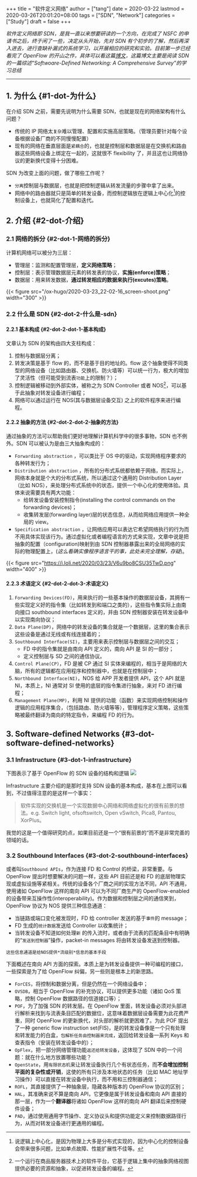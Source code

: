 +++
title = "软件定义网络"
author = ["tang"]
date = 2020-03-22
lastmod = 2020-03-26T20:01:20+08:00
tags = ["SDN", "Network"]
categories = ["Study"]
draft = false
+++

_软件定义网络即 SDN，是我一直以来想要研读的一个方向，在完成了 NSFC 的申请书之后，终于闲了一些，决定从头开始，先对 SDN 有个初步的了解，然后再深入进去，进行查缺补漏式的系统学习，以开展相应的研究和实验。目前第一步已经看完了 OpenFlow 的开山之作，具体可以看这篇[博文](https://www.ansont.cn/posts/openflow)，这篇博文主要是阅读 SDN 的一篇综述“Softwoare-Defined Networking: A Comprehensive Survey”的学习总结_

---


## 1. 为什么 {#1-dot-为什么}

在介绍 SDN 之前，需要先说明为什么需要 SDN，也就是现在的网络架构有什么问题？

-   传统的 IP 网络太`复杂`难以管理、配置和实施高层策略。（管理员要针对每个设备根据设备厂商的不同慢慢配置）
-   现有的网络在垂直层面是`紧耦合`的，也就是控制层和数据层是在交换机和路由器这些网络设备上绑定在一起的，这就很不 flexibility 了，并且这也让网络协议的更新换代变得十分困难。

SDN 为改变上面的问题，做了哪些工作呢？

-   `分离`控制层与数据层，也就是把控制逻辑从转发流量的步骤中拿了出来。
-   网络中的路由器就只是简单的转发设备，而控制逻辑放在逻辑上中心化[^fn:1]的控制设备上，也就简化了配置和迭代。


## 2. 介绍 {#2-dot-介绍}


### 2.1 网络的拆分 {#2-dot-1-网络的拆分}

计算机网络可以被分为三层：

-   管理层：监测和配置管理层，**定义网络策略**；
-   控制层：表示管理数据层元素的转发表的协议，**实施(enforce)策略**；
-   数据层：用来转发数据，**通过转发相应的数据来执行(excutes)策略**。

{{< figure src="/ox-hugo/2020-03-23_22-02-16_screen-shoot.png" width="300" >}}


### 2.2 什么是 SDN {#2-dot-2-什么是-sdn}


#### 2.2.1 基本构成 {#2-dot-2-dot-1-基本构成}

文章认为 SDN 的架构由四大支柱构成：

1.  控制与数据层分离；
2.  转发决策是基于 flow 的，而不是基于目的地址的。flow 这个抽象使得不同类型的网络设备（比如路由器、交换机、防火墙等）可以统一行为，极大的增加了灵活性（但可能受到流表`功能`上的限制？）；
3.  控制逻辑被移动到外部实体，被称之为 SDN Controller 或者 NOS[^fn:2]，可以基于此抽象对转发设备进行编程；
4.  网络可以通过运行在 NOS(其与数据层设备交互) 之上的软件程序来进行编程。


#### 2.2.2 抽象的方法 {#2-dot-2-dot-2-抽象的方法}

通过抽象的方法可以帮助我们更好地理解计算机科学中的很多事物，SDN 也不例外。SDN 可以被认为是由三大抽象构成的：

-   `Forwarding abstraction` ，可以类比于 OS 中的驱动，实现网络程序要求的各种转发行为；
-   `Distribution abstraction` ，所有的分布式系统都依赖于网络，而实际上，网络本身就是个大的分布式系统，所以通过这个通用的 Distribution Layer（比如 NOS），来处理分布式系统中的状态，提供一个中心化的使用体验。具体来说需要具有两大功能：
    -   给转发设备安装控制指令(installing the control commands on the forwarding devices)；
    -   收集转发层(forwarding layer)层的状态信息，从而给网络应用提供一种全局的 view。
-   `Specification abstraction` ，让网络应用可以表达它希望网络执行的行为而不用具体实现该行为。通过虚拟化或者编程语言的方式来实现，文章中说是把抽象的配置（configuration)映射到由 SDN 控制器暴露出来的全局网络的实际的物理配置上，(_这么看确实像程序语言干的事，此处未完全理解，存疑_)。

{{< figure src="https://i.loli.net/2020/03/23/V6u9bo8CSU35TwD.png" width="400" >}}


#### 2.2.3 术语定义 {#2-dot-2-dot-3-术语定义}

1.  `Forwarding Devices(FD)`，用来执行的一些基本操作的数据层设备，其拥有一些实现定义好的指令集（比如转发到和端口之类的），这些指令集实际上由南向接口 southbound interfaces 定义的，并由 SDN 控制器安装在转发设备中以实现南向协议；
2.  `Data Plane(DP)`，网络中的转发设备的集合就是一个数据层，这里的集合表示这些设备是通过无线或有线连接着的；
3.  `Southbound Interface(SI)`，主要用来表示控制层与数据层之间的交互；
    -   FD 中的指令集就是由南向 API 定义的，南向 API 是 SI 的一部分；
    -   定义控制层与 SD 之间的通信协议。
4.  `Control Plane(CP)`，FD 是被 CP 通过 SI 实体来编程的，相当于是网络的大脑，所有的逻辑都在应用程序和控制器中，也就是在控制层中；
5.  `Northbound Interface(NI)`，NOS 给 APP 开发者提供 API，这个 API 就是 NI，本质上，NI 通常对 SI 使用的底层的指令集进行抽象，来对 FD 进行编程；
6.  `Management Plane(MP)`，利用 NI 提供的功能（函数）来实现网络控制和操作逻辑的应用程序集合，（包括路由、防火墙等等），管理程序定义策略，这些策略被最终翻译为南向的特定指令，来编程 FD 的行为。


## 3. Software-defined Networks {#3-dot-software-defined-networks}


### 3.1 Infrastructure {#3-dot-1-infrastructure}

下图表示了基于 OpenFlow 的 SDN 设备的结构和逻辑
![](https://gitee.com/layer3/pic/raw/master/uPic/screen-shoot%204.png)

Infrastructure 主要介绍的是那时支持 SDN 设备的基本构成，基本在上图可以看到，不过值得注意的是这样一个事实：

> 软件实现的交换机是一个实现数据中心网络和网络虚拟化的很有前景的想法。e.g. Switch light, ofsoftswitch, Open vSwitch, Pica8, Pantou, XorPlus。

我觉的这是一个值得研究的点，如果目前还是一个“很有前景的“而不是非常完善的领域的话。


### 3.2 Southbound Interfaces {#3-dot-2-southbound-interfaces}

或者叫`Southbound APIs`，作为连接 FD 和 Control 的桥梁，非常重要。与 OpenFlow 提出时想要解决的问题一样，这些 API 目前还是和 FD 的底层物理实现或虚拟设施等紧相关。传统的设备各个厂商之间的实现方法不同，API 不通用，使用诸如 OpenFlow 这样的南向 API 可以为不同厂商生产的 OpenFlow-enabled 的设备带来互操作性(interoperability)。作为数据和控制层之间的通信笑到，OpenFlow 协议为 NOS 提供三种信息通道：

-   当链路或端口变化被发现时，FD 给 controller 发送的基于`事件`的 message；
-   FD 生成的`统计数据`发送给 Controller 以收集统计；
-   当转发设备不知道如何处理`新` 的传入流时，或者由于流表的匹配条目中有明确的“`发送到控制器`”操作，packet-in messages 将由转发设备发送到控制器。

`这些信息通道是给NOS提供*流级别*信息的基本手段`

下面概述在南向 API 方面的探索。本质上是为转发设备提供一种可编程的接口，一些探索是为了给 OpenFlow 纠偏，另一些则是根本上的新思路。

-   `ForCES`，将控制和数据分离，但是仍然在一个网络设备中；
-   `OVSDB`，相当于 OpenFlow 的补充协议，可以提供更多功能（诸如 QoS 策略，控制 OpenFlow 数据路径的信道接口等）；
-   `POF`，为了加强 SDN 的转发层。在 OpenFlow 里面，转发设备必须对头部进行解析来找到与流表条目匹配的数据位，这意味着数据层设备需要为此花费严重，同时 OpenFlow 的更新换代，对头部的解析就更困难了。为此 POF 提出了一种 generic flow instruction set(FIS)，是的转发设备像是一个只有处理和转发能力的白盒，`包解析任务由控制器来完成`，返回给转发设备一系列 Keys 和查表指令（安装在转发设备中的）；
-   `OpFlex`，把一部分网络管理功能`返还给转发设备`，这体现了 SDN 中的一个问题：就在什么地方放置哪些功能？
-   `OpenState`，用`有限状态机`来让转发设备执行几个有状态任务，而**不会增加控制平面的复杂性或开销**，这使的所有只涉及本地状态的任务（比如 MAC 地址学习操作）可以直接在转发设备中执行，而不用和三控制器通信；
-   `ROFL`，其直接提供了一种抽象层，隐藏各种版本的 OpenFlow 协议的区别；
-   `HAL`，其准确来说不算是南向 API，它更像是属于转发设备和南向 API 直接的那一层，作为一个**翻译器**将诸如 OpenFlow 这样的南向 API 翻译后来控制硬件设备；
-   `PAD`，通过使用通用字节操作、定义协议头和提供功能定义来控制数据路径行为，从而对转发设备进行更通用的编程。

[^fn:1]: 说逻辑上中心化，是因为物理上大多是分布式实现的，因为中心化的控制设备会带来很多问题，比如单点故障、性能扩展性不佳等。
[^fn:2]: 一个运行在商品服务器技术上的软件平台，它基于逻辑上集中的抽象网络视图提供必要的资源和抽象，以促进转发设备的编程。
